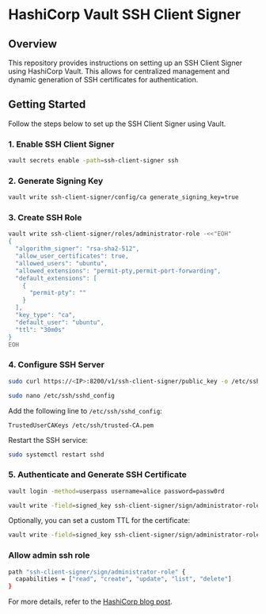 # HashiCorp Vault SSH Client Signer

## Overview

This repository provides instructions on setting up an SSH Client Signer using HashiCorp Vault. This allows for centralized management and dynamic generation of SSH certificates for authentication.

## Getting Started

Follow the steps below to set up the SSH Client Signer using Vault.

### 1. Enable SSH Client Signer

```bash
vault secrets enable -path=ssh-client-signer ssh
```

### 2. Generate Signing Key

```bash
vault write ssh-client-signer/config/ca generate_signing_key=true
```

### 3. Create SSH Role

```bash
vault write ssh-client-signer/roles/administrator-role -<<"EOH"
{
  "algorithm_signer": "rsa-sha2-512",
  "allow_user_certificates": true,
  "allowed_users": "ubuntu",
  "allowed_extensions": "permit-pty,permit-port-forwarding",
  "default_extensions": [
    {
      "permit-pty": ""
    }
  ],
  "key_type": "ca",
  "default_user": "ubuntu",
  "ttl": "30m0s"
}
EOH
```

### 4. Configure SSH Server

```bash
sudo curl https://<IP>:8200/v1/ssh-client-signer/public_key -o /etc/ssh/trusted-CA.pem
```
```bash
sudo nano /etc/ssh/sshd_config
```

Add the following line to `/etc/ssh/sshd_config`:

```plaintext
TrustedUserCAKeys /etc/ssh/trusted-CA.pem
```

Restart the SSH service:

```bash
sudo systemctl restart sshd
```

### 5. Authenticate and Generate SSH Certificate

```bash
vault login -method=userpass username=alice password=passw0rd
```
```bash
vault write -field=signed_key ssh-client-signer/sign/administrator-role public_key=@$HOME/.ssh/id_rsa.pub > $HOME/.ssh/id_rsa-cert.pub
```
Optionally, you can set a custom TTL for the certificate:

```bash
vault write -field=signed_key ssh-client-signer/sign/administrator-role public_key=@$HOME/.ssh/id_rsa.pub ttl="30s" > $HOME/.ssh/id_rsa-cert.pub
```
### Allow admin ssh role
```bash
path "ssh-client-signer/sign/administrator-role" {
  capabilities = ["read", "create", "update", "list", "delete"]
}
```
For more details, refer to the [HashiCorp blog post](https://www.hashicorp.com/blog/managing-ssh-access-at-scale-with-hashicorp-vault).
